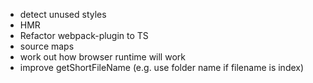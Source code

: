 - detect unused styles
- HMR
- Refactor webpack-plugin to TS
- source maps
- work out how browser runtime will work
- improve getShortFileName (e.g. use folder name if filename is index)
